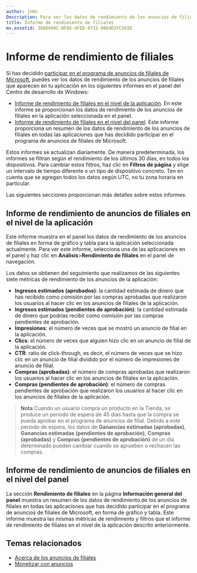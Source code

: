 ```yaml
---
author: jnHs
Description: Para ver los datos de rendimiento de los anuncios de filiales en tus aplicaciones, usa los informes de rendimiento de filiales en el nivel de la cuenta y de la aplicación en el panel del Centro de desarrollo de Windows.
title: Informe de rendimiento de filiales
ms.assetid: 38AD494C-0F85-4FED-8732-9064D1FC503D
---
```


# Informe de rendimiento de filiales

Si has decidido [participar en el programa de anuncios de filiales de Microsoft](about-affiliate-ads.md), puedes ver los datos de rendimiento de los anuncios de filiales que aparecen en tu aplicación en los siguientes informes en el panel del Centro de desarrollo de Windows:

-   [Informe de rendimiento de filiales en el nivel de la aplicación](affiliates-performance-report.md#app-level-affiliates-performance-report). En este informe se proporcionan los datos de rendimiento de los anuncios de filiales en la aplicación seleccionada en el panel.
-   [Informe de rendimiento de filiales en el nivel del panel](affiliates-performance-report.md#dashboard-level-affiliates-performance-report). Este informe proporciona un resumen de los datos de rendimiento de los anuncios de filiales en todas las aplicaciones que has decidido participar en el programa de anuncios de filiales de Microsoft.

Estos informes se actualizan diariamente. De manera predeterminada, los informes se filtran según el rendimiento de los últimos 30 días, en todos los dispositivos. Para cambiar estos filtros, haz clic en **Filtros de página** y elige un intervalo de tiempo diferente o un tipo de dispositivo concreto. Ten en cuenta que se agregan todos los datos según UTC, no tu zona horaria en particular.

Las siguientes secciones proporcionan más detalles sobre estos informes.

## Informe de rendimiento de anuncios de filiales en el nivel de la aplicación

Este informe muestra en el panel los datos de rendimiento de los anuncios de filiales en forma de gráfico y tabla para la aplicación seleccionada actualmente. Para ver este informe, selecciona una de las aplicaciones en el panel y haz clic en **Análisis**&gt;**Rendimiento de filiales** en el panel de navegación.

Los datos se obtienen del seguimiento que realizamos de las siguientes siete métricas de rendimiento de los anuncios de la aplicación:

-   **Ingresos estimados (aprobados)**: la cantidad estimada de dinero que has recibido como comisión por las compras aprobadas que realizaron los usuarios al hacer clic en los anuncios de filiales de la aplicación.
-   **Ingresos estimados (pendientes de aprobación)**: la cantidad estimada de dinero que podrías recibir como comisión por las compras pendientes de aprobación.
-   **Impresiones**: el número de veces que se mostró un anuncio de filial en la aplicación.
-   **Clics**: el número de veces que alguien hizo clic en un anuncio de filial de la aplicación.
-   **CTR**: ratio de click-through, es decir, el número de veces que se hizo clic en un anuncio de filial dividido por el número de impresiones de anuncio de filial.
-   **Compras (aprobadas)**: el número de compras aprobadas que realizaron los usuarios al hacer clic en los anuncios de filiales en la aplicación.
-   **Compras (pendientes de aprobación)**: el número de compras pendientes de aprobación que realizaron los usuarios al hacer clic en los anuncios de filiales de la aplicación.

> **Nota**  Cuando un usuario compra un producto en la Tienda, se produce un periodo de espera de 45 días hasta que la compra se pueda aprobar en el programa de anuncios de filial. Debido a este período de espera, los datos de **Ganancias estimadas (aprobadas)**, **Ganancias estimadas (pendientes de aprobación)**, **Compras (aprobadas)** y **Compras (pendientes de aprobación)** de un día determinado pueden cambiar cuando se aprueben o rechacen las compras.

## Informe de rendimiento de anuncios de filiales en el nivel del panel

La sección **Rendimiento de filiales** en la página **Información general del panel** muestra un resumen de los datos de rendimiento de los anuncios de filiales en todas las aplicaciones que has decidido participar en el programa de anuncios de filiales de Microsoft, en forma de gráfico y tabla. Este informe muestra las mismas métricas de rendimiento y filtros que el informe de rendimiento de filiales en el nivel de la aplicación descrito anteriormente.

## Temas relacionados

* [Acerca de los anuncios de filiales](about-affiliate-ads.md)
* [Monetizar con anuncios](monetize-with-ads.md)
 

 


<!--HONumber=May16_HO2-->


